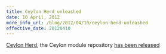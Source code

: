 ```yaml
---
title: Ceylon Herd unleashed
date: 10 April, 2012
more_info_url: /blog/2012/04/10/ceylon-herd-unleashed
effective_date: 20120410
---
```

[Ceylon Herd](https://herd.ceylon-lang.org), the Ceylon module repository 
[has been released](/blog/2012/04/10/ceylon-herd-unleashed)